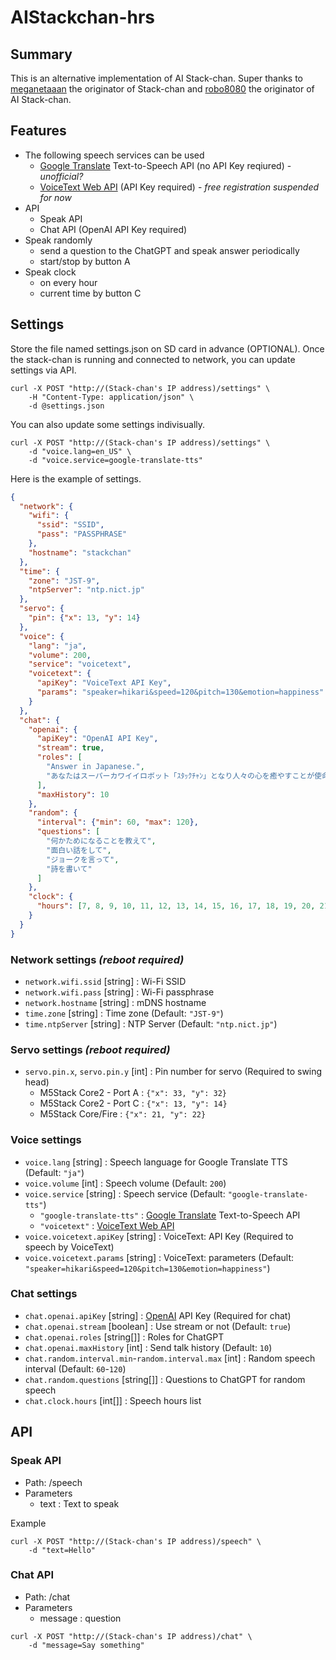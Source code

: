 # AIStackchan-hrs

## Summary

This is an alternative implementation of AI Stack-chan. Super thanks to [meganetaaan](https://github.com/meganetaaan) the originator of Stack-chan and [robo8080](https://github.com/robo8080) the originator of AI Stack-chan.

## Features

- The following speech services can be used
  - [Google Translate](https://translate.google.com/) Text-to-Speech API (no API Key reqiured) - *unofficial?*
  - [VoiceText Web API](https://cloud.voicetext.jp/webapi) (API Key required) - *free registration suspended for now*
- API
  - Speak API
  - Chat API (OpenAI API Key required)
- Speak randomly
  - send a question to the ChatGPT and speak answer periodically
  - start/stop by button A
- Speak clock
  - on every hour
  - current time by button C

## Settings

Store the file named settings.json on SD card in advance (OPTIONAL). Once the stack-chan is running and connected to network, you can update settings via API.

```shell
curl -X POST "http://(Stack-chan's IP address)/settings" \
    -H "Content-Type: application/json" \
    -d @settings.json
```

You can also update some settings indivisually.

```shell
curl -X POST "http://(Stack-chan's IP address)/settings" \
    -d "voice.lang=en_US" \
    -d "voice.service=google-translate-tts"
```

Here is the example of settings.

```json
{
  "network": {
    "wifi": {
      "ssid": "SSID",
      "pass": "PASSPHRASE"
    },
    "hostname": "stackchan"
  },
  "time": {
    "zone": "JST-9",
    "ntpServer": "ntp.nict.jp"
  },
  "servo": {
    "pin": {"x": 13, "y": 14}
  },
  "voice": {
    "lang": "ja",
    "volume": 200,
    "service": "voicetext",
    "voicetext": {
      "apiKey": "VoiceText API Key",
      "params": "speaker=hikari&speed=120&pitch=130&emotion=happiness"
    }
  },
  "chat": {
    "openai": {
      "apiKey": "OpenAI API Key",
      "stream": true,
      "roles": [
        "Answer in Japanese.",
        "あなたはスーパーカワイイロボット「ｽﾀｯｸﾁｬﾝ」となり人々の心を癒やすことが使命です。"
      ],
      "maxHistory": 10
    },
    "random": {
      "interval": {"min": 60, "max": 120},
      "questions": [
        "何かためになることを教えて",
        "面白い話をして",
        "ジョークを言って",
        "詩を書いて"
      ]
    },
    "clock": {
      "hours": [7, 8, 9, 10, 11, 12, 13, 14, 15, 16, 17, 18, 19, 20, 21, 22, 23]
    }
  }
}
```

### Network settings *(reboot required)*

- `network.wifi.ssid` [string] : Wi-Fi SSID
- `network.wifi.pass` [string] : Wi-Fi passphrase
- `network.hostname` [string] : mDNS hostname
- `time.zone` [string] : Time zone (Default: `"JST-9"`)
- `time.ntpServer` [string] : NTP Server (Default: `"ntp.nict.jp"`)

### Servo settings *(reboot required)*

- `servo.pin.x`, `servo.pin.y` [int] : Pin number for servo (Required to swing head)
  - M5Stack Core2 - Port A : `{"x": 33, "y": 32}`
  - M5Stack Core2 - Port C : `{"x": 13, "y": 14}`
  - M5Stack Core/Fire : `{"x": 21, "y": 22}`

### Voice settings

- `voice.lang` [string] : Speech language for Google Translate TTS (Default: `"ja"`)
- `voice.volume` [int] : Speech volume (Default: `200`)
- `voice.service` [string] : Speech service (Default: `"google-translate-tts"`)
  - `"google-translate-tts"` : [Google Translate](https://translate.google.com/) Text-to-Speech API
  - `"voicetext"` : [VoiceText Web API](https://cloud.voicetext.jp/webapi)
- `voice.voicetext.apiKey` [string] : VoiceText: API Key (Required to speech by VoiceText)
- `voice.voicetext.params` [string] : VoiceText: parameters (Default: `"speaker=hikari&speed=120&pitch=130&emotion=happiness"`)

### Chat settings

- `chat.openai.apiKey` [string] : [OpenAI](https://platform.openai.com/) API Key (Required for chat)
- `chat.openai.stream` [boolean] : Use stream or not (Default: `true`) 
- `chat.openai.roles` [string[]] : Roles for ChatGPT
- `chat.openai.maxHistory` [int] : Send talk history (Default: `10`)
- `chat.random.interval.min`-`random.interval.max` [int] : Random speech interval (Default: `60`-`120`)
- `chat.random.questions` [string[]] : Questions to ChatGPT for random speech
- `chat.clock.hours` [int[]] : Speech hours list

## API

### Speak API

- Path: /speech
- Parameters
  - text : Text to speak

Example

```shell
curl -X POST "http://(Stack-chan's IP address)/speech" \
    -d "text=Hello"
```

### Chat API

- Path: /chat
- Parameters
  - message : question

```shell
curl -X POST "http://(Stack-chan's IP address)/chat" \
    -d "message=Say something"
```
